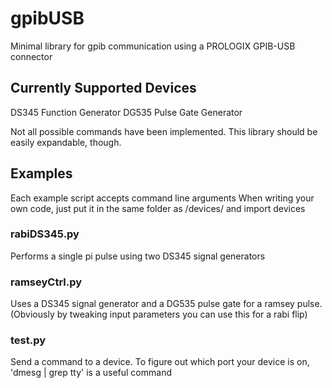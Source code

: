 gpibUSB
================
Minimal library for gpib communication using a PROLOGIX GPIB-USB connector

Currently Supported Devices
----------------------------
DS345 Function Generator
DG535 Pulse Gate Generator

Not all possible commands have been implemented. This library should
be easily expandable, though. 

Examples
----------------------
Each example script accepts command line arguments
When writing your own code, just put it in the same folder as /devices/ and import devices

### rabiDS345.py ###
Performs a single pi pulse using two DS345 signal generators

### ramseyCtrl.py ###
Uses a DS345 signal generator and a DG535 pulse gate for a ramsey pulse. 
(Obviously by tweaking input parameters you can use this for a rabi flip)

### test.py ###
Send a command to a device. To figure out which port your device is on,
'dmesg | grep tty' is a useful command
